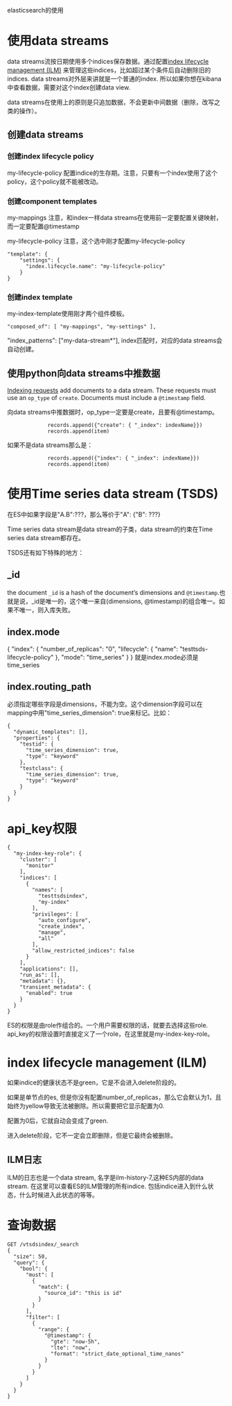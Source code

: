 elasticsearch的使用

# 使用data streams

data streams流按日期使用多个indices保存数据。通过配置[index lifecycle management (ILM)](https://www.elastic.co/guide/en/elasticsearch/reference/current/index-lifecycle-management.html) 来管理这些indices，比如超过某个条件后自动删除旧的indices. data streams对外层来讲就是一个普通的index. 所以如果你想在kibana中查看数据，需要对这个index创建data view.

data streams在使用上的原则是只追加数据，不会更新中间数据（删除，改写之类的操作）。

## 创建data streams

### 创建index lifecycle policy

my-lifecycle-policy  配置indice的生存期。注意，只要有一个index使用了这个policy，这个policy就不能被改动。

### 创建component templates

my-mappings  注意，和index一样data streams在使用前一定要配置关键映射，而一定要配置@timestamp

my-lifecycle-policy  注意，这个选中刚才配置my-lifecycle-policy

```
"template": {
    "settings": {
      "index.lifecycle.name": "my-lifecycle-policy"
    }
}
```

### 创建index template

my-index-template使用刚才两个组件模板。

```console
"composed_of": [ "my-mappings", "my-settings" ],
```

"index_patterns": ["my-data-stream*"], index匹配时，对应的data streams会自动创建。

## 使用python向data streams中推数据

[Indexing requests](https://www.elastic.co/guide/en/elasticsearch/reference/current/use-a-data-stream.html#add-documents-to-a-data-stream) add documents to a data stream. These requests must use an `op_type` of `create`. Documents must include a `@timestamp` field.

向data streams中推数据时，op_type一定要是create，且要有@timestamp。

```
             records.append({"create": { "_index": indexName}})
             records.append(item)
```

如果不是data streams那么是：

```
             records.append({"index": { "_index": indexName}})
             records.append(item)
```

# 使用Time series data stream (TSDS)

在ES中如果字段是"A.B":???，那么等价于"A": {"B": ???}

Time series data stream是data stream的子类，data  stream的约束在Time series data stream都存在。

TSDS还有如下特殊的地方：

## _id

the document `_id` is a hash of the document’s dimensions and `@timestamp`.也就是说，_id是唯一的，这个唯一来自(dimensions, @timestamp)的组合唯一。如果不唯一，则入库失败。

## index.mode

{  "index": {  "number_of_replicas": "0",   "lifecycle": {      "name": "testtsds-lifecycle-policy"    },    "mode": "time_series"  } } 就是index.mode必须是time_series

## index.routing_path

必须指定哪些字段是dimensions，不能为空。这个dimension字段可以在mapping中用"time_series_dimension": true来标记。比如：

```
{
  "dynamic_templates": [],
  "properties": {
    "testid": {
      "time_series_dimension": true,
      "type": "keyword"
    },
    "testclass": {
      "time_series_dimension": true,
      "type": "keyword"
    }
  }
}
```

# api_key权限



```
{
  "my-index-key-role": {
    "cluster": [
      "monitor"
    ],
    "indices": [
      {
        "names": [
          "testtsdsindex",          
          "my-index"
        ],
        "privileges": [
          "auto_configure",
          "create_index",
          "manage",
          "all"
        ],
        "allow_restricted_indices": false
      }
    ],
    "applications": [],
    "run_as": [],
    "metadata": {},
    "transient_metadata": {
      "enabled": true
    }
  }
}
```

ES的权限是由role作组合的。一个用户需要权限的话，就要去选择这些role. api_key的权限设置时直接定义了一个role，在这里就是my-index-key-role。

# index lifecycle management (ILM)

如果indice的健康状态不是green，它是不会进入delete阶段的。

如果是单节点的es, 但是你没有配置number_of_replicas，那么它会默认为1，且始终为yellow导致无法被删除。所以需要把它显示配置为0.

配置为0后，它就自动会变成了green. 

进入delete阶段，它不一定会立即删除，但是它最终会被删除。

## ILM日志

ILM的日志也是一个data stream, 名字是ilm-history-7,这种ES内部的data stream. 在这里可以查看ES的ILM管理的所有indice. 包括indice进入到什么状态，什么时候进入此状态的等等。

# 查询数据

```
GET /vtsdsindex/_search
{
  "size": 50,
  "query": {
    "bool": { 
      "must": [
        { 
          "match": { 
            "source_id": "this is id" 
          }
        }
      ],
      "filter": [
        {
          "range": {
            "@timestamp": {
              "gte": "now-5h",
              "lte": "now",
              "format": "strict_date_optional_time_nanos"
            }
          }
        }
      ]
    }    
  }
}
```

